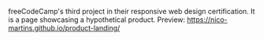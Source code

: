 freeCodeCamp's third project in their responsive web design certification. It is a page showcasing a hypothetical product.
Preview: https://nico-martins.github.io/product-landing/
